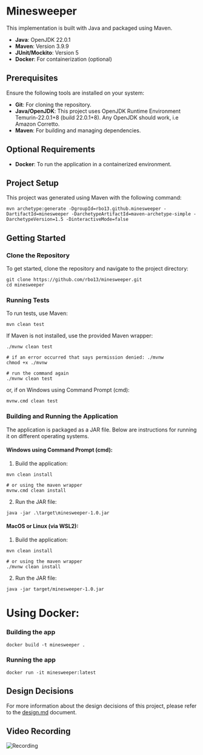 # Minesweeper

This implementation is built with Java and packaged using Maven.

- **Java**: OpenJDK 22.0.1
- **Maven**: Version 3.9.9
- **JUnit/Mockito**: Version 5
- **Docker**: For containerization (optional)

## Prerequisites

Ensure the following tools are installed on your system:

- **Git**: For cloning the repository.
- **Java/OpenJDK**: This project uses OpenJDK Runtime Environment Temurin-22.0.1+8 (build 22.0.1+8). Any OpenJDK should work, i.e Amazon Corretto.
- **Maven**: For building and managing dependencies.

## Optional Requirements

- **Docker**: To run the application in a containerized environment.


## Project Setup
This project was generated using Maven with the following command:
```shell
mvn archetype:generate -DgroupId=rbo13.github.minesweeper -DartifactId=minesweeper -DarchetypeArtifactId=maven-archetype-simple -DarchetypeVersion=1.5 -DinteractiveMode=false
```

## Getting Started
### Clone the Repository
To get started, clone the repository and navigate to the project directory:
```shell
git clone https://github.com/rbo13/minesweeper.git
cd minesweeper
```

### Running Tests
To run tests, use Maven:
```shell
mvn clean test
```

If Maven is not installed, use the provided Maven wrapper:
```shell
./mvnw clean test

# if an error occurred that says permission denied: ./mvnw
chmod +x ./mvnw

# run the command again
./mvnw clean test
```
or, if on Windows using Command Prompt (cmd):
```shell
mvnw.cmd clean test
```

### Building and Running the Application
The application is packaged as a JAR file. Below are instructions for running it on different operating systems.

#### Windows using Command Prompt (cmd):
1. Build the application:
```shell
mvn clean install

# or using the maven wrapper
mvnw.cmd clean install
```
2. Run the JAR file:
```shell
java -jar .\target\minesweeper-1.0.jar
```

#### MacOS or Linux (via WSL2):
1. Build the application:
```shell
mvn clean install

# or using the maven wrapper
./mvnw clean install
```
2. Run the JAR file:
```shell
java -jar target/minesweeper-1.0.jar
```

# Using Docker:

### Building the app
```docker
docker build -t minesweeper .
```

### Running the app
```docker
docker run -it minesweeper:latest
```

## Design Decisions

For more information about the design decisions of this project, please refer to the [design.md](docs/design.md) document.


## Video Recording
![Recording](docs/recording_gif.gif)
